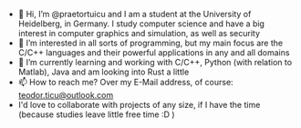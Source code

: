 - 👋 Hi, I’m @praetortuicu and I am a student at the University of Heidelberg, in Germany. I study computer science and have a big interest in computer graphics and simulation, as well as security
- 👀 I’m interested in all sorts of programming, but my main focus are the C/C++ languages and their powerful applications in any and all domains
- 🌱 I’m currently learning and working with C/C++, Python (with relation to Matlab), Java and am looking into Rust a little
- 📫 How to reach me? Over my E-Mail address, of course: teodor.ticu@outlook.com
- I'd love to collaborate with projects of any size, if I have the time (because studies leave little free time :D )

<!---
praetortuicu/praetortuicu is a ✨ special ✨ repository because its `README.md` (this file) appears on your GitHub profile.
You can click the Preview link to take a look at your changes.
--->
